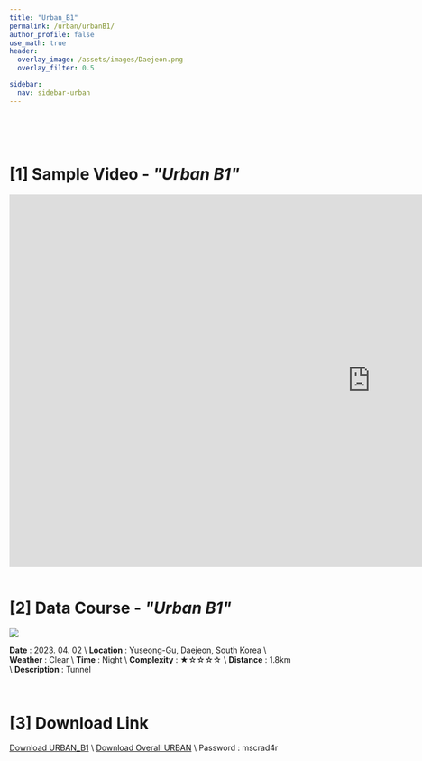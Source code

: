 ```yaml
---
title: "Urban_B1"
permalink: /urban/urbanB1/
author_profile: false
use_math: true
header:
  overlay_image: /assets/images/Daejeon.png
  overlay_filter: 0.5

sidebar:
  nav: sidebar-urban
---
```


<br/>
<br/>
<br/>



# [1] Sample Video - *"Urban B1"*

<iframe width="1280" height="660" src="https://www.youtube.com/embed/danNXrtMwyc" title="URBAN B1" frameborder="0" allow="accelerometer; autoplay; clipboard-write; encrypted-media; gyroscope; picture-in-picture; web-share" allowfullscreen></iframe>

<br/>
<br/>

# [2] Data Course - *"Urban B1"*
![ ](https://drive.google.com/uc?id=1p5WTtDJyWU-ovZapwdOGkR2k0L86xcj4)

**Date** : 2023. 04. 02 \\
**Location** : Yuseong-Gu, Daejeon, South Korea \\
**Weather** : Clear     \\
**Time** : Night        \\
**Complexity** : ★☆☆☆☆  \\
**Distance** : 1.8km    \\
**Description** : Tunnel


<br/>



# [3] Download Link
[Download URBAN_B1](http://gofile.me/70cMI/mp7QoqoZn) \\
[Download Overall URBAN](http://gofile.me/70cMI/TjQ5Rozfq) \\
Password : mscrad4r 



<br/>
<br/>


